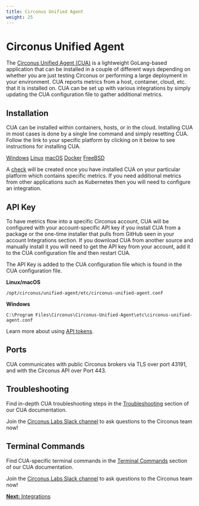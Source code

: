```yaml
---
title: Circonus Unified Agent
weight: 25
---
```


# Circonus Unified Agent

The [Circonus Unified Agent (CUA)](/circonus/integrations/agents/circonus-unified-agent/introduction/) is a lightweight GoLang-based application that can be installed in a couple of different ways depending on whether you are just testing Circonus or performing a large deployment in your environment. CUA reports metrics from a host, container, cloud, etc. that it is installed on. CUA can be set up with various integrations by simply updating the CUA configuration file to gather additional metrics.

## Installation

CUA can be installed within containers, hosts, or in the cloud. Installing CUA in most cases is done by a single line command and simply resetting CUA.
Follow the link to your specific platform by clicking on it below to see instructions for installing CUA.

[Windows](/circonus/integrations/agents/circonus-unified-agent/windows/ "CUA for Windows")
[Linux](/circonus/integrations/agents/circonus-unified-agent/linux/ "CUA for Linux")
[macOS](/circonus/integrations/agents/circonus-unified-agent/macos/ "CUA for macOS")
[Docker](/circonus/integrations/agents/circonus-unified-agent/docker/ "CUA for Docker") 
[FreeBSD](/circonus/integrations/agents/circonus-unified-agent/freebsd/ "CUA for FreeBSD")

A [check](/circonus/getting-started/glossary/#check) will be created once you have installed CUA on your particular platform which contains specific metrics. If you need additional metrics from other applications such as Kubernetes then you will need to configure an integration.

## API Key

To have metrics flow into a specific Circonus account, CUA will be configured with your account-specific API key if you install CUA from a package or the one-time installer that pulls from GitHub seen in your account Integrations section. If you download CUA from another source and manually install it you will need to get the API key from your account, add it to the CUA configuration file and then restart CUA.

The API Key is added to the CUA configuration file which is found in the CUA configuration file.

**Linux/macOS**

```
/opt/circonus/unified-agent/etc/circonus-unified-agent.conf
```

**Windows**

```
C:\Program Files\Circonus\Circonus-Unified-Agent\etc\circonus-unified-agent.conf
```

Learn more about using [API tokens](/circonus/integrations/api/api-tokens/).

## Ports ##

CUA communicates with public Circonus brokers via TLS over port 43191, and with the Circonus API over Port 443.

## Troubleshooting

Find in-depth CUA troubleshooting steps in the [Troubleshooting](/circonus/integrations/agents/circonus-unified-agent/introduction/#troubleshooting) section of our CUA documentation.

Join the [Circonus Labs Slack channel](https://slack.s.circonus.com/) to ask questions to the Circonus team now!

## Terminal Commands

Find CUA-specific terminal commands in the [Terminal Commands](/circonus/integrations/agents/circonus-unified-agent/introduction/#terminal-commands) section of our CUA documentation.

Join the [Circonus Labs Slack channel](https://slack.s.circonus.com/) to ask questions to the Circonus team now!

[**Next:** Integrations](/circonus/getting-started/integrations/ "Next Step")